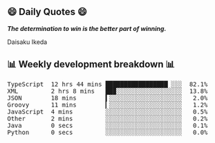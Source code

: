 ## 😄 Daily Quotes 😄

_**The determination to win is the better part of winning.**_

Daisaku Ikeda



## 📊 Weekly development breakdown 📊

<pre>TypeScript  12 hrs 44 mins █████████████████▏░░░  82.1%
XML         2 hrs 8 mins   ██▉░░░░░░░░░░░░░░░░░░  13.8%
JSON        18 mins        ▍░░░░░░░░░░░░░░░░░░░░   2.0%
Groovy      11 mins        ▎░░░░░░░░░░░░░░░░░░░░   1.2%
JavaScript  4 mins         ░░░░░░░░░░░░░░░░░░░░░   0.5%
Other       2 mins         ░░░░░░░░░░░░░░░░░░░░░   0.2%
Java        0 secs         ░░░░░░░░░░░░░░░░░░░░░   0.1%
Python      0 secs         ░░░░░░░░░░░░░░░░░░░░░   0.0%</pre>